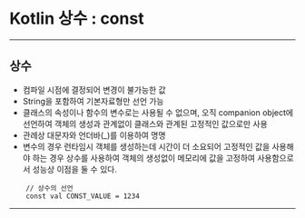 # Kotlin 상수 : const

---
## 상수
 - 컴파일 시점에 결정되어 변경이 불가능한 값
 - String을 포함하여 기본자료형만 선언 가능
 - 클래스의 속성이나 함수의 변수로는 사용될 수 없으며, 오직 companion object에 선언하여  객체의 생성과 관계없이 클래스와 관계된 고정적인 값으로만 사용
 - 관례상 대문자와 언더바(_)를 이용하여 명명
 - 변수의 경우 런타임시 객체를 생성하는데 시간이 더 소요되어 고정적인 값을 사용해야 하는 경우 상수를 사용하여 객체의 생성없이 메모리에 값을 고정하여 사용함으로서 성능상 이점을 둘 수 있다.
```
    // 상수의 선언
    const val CONST_VALUE = 1234
```
---
